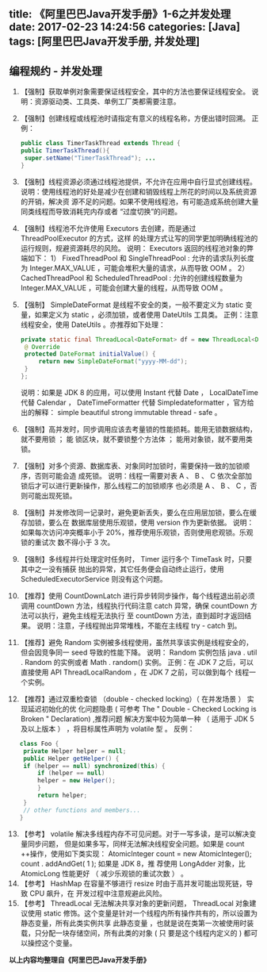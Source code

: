 title: 《阿里巴巴Java开发手册》1-6之并发处理
date: 2017-02-23 14:24:56
categories: [Java]
tags: [阿里巴巴Java开发手册, 并发处理]
---

## 编程规约 - 并发处理

1. 【强制】获取单例对象需要保证线程安全，其中的方法也要保证线程安全。
   说明：资源驱动类、工具类、单例工厂类都需要注意。

2. 【强制】创建线程或线程池时请指定有意义的线程名称，方便出错时回溯。
   正例：

   ``` java
   public class TimerTaskThread extends Thread {
   public TimerTaskThread(){
   	super.setName("TimerTaskThread"); ...
   }
   ```

3. 【强制】线程资源必须通过线程池提供，不允许在应用中自行显式创建线程。
   说明：使用线程池的好处是减少在创建和销毁线程上所花的时间以及系统资源的开销，解决资
   源不足的问题。如果不使用线程池，有可能造成系统创建大量同类线程而导致消耗完内存或者
   “过度切换”的问题。

4. 【强制】线程池不允许使用 Executors 去创建，而是通过 ThreadPoolExecutor 的方式，这样
   的处理方式让写的同学更加明确线程池的运行规则，规避资源耗尽的风险。
   说明： Executors 返回的线程池对象的弊端如下：
   1） FixedThreadPool 和 SingleThreadPool :
   允许的请求队列长度为 Integer.MAX_VALUE ，可能会堆积大量的请求，从而导致 OOM 。
   2） CachedThreadPool 和 ScheduledThreadPool :
   允许的创建线程数量为 Integer.MAX_VALUE ，可能会创建大量的线程，从而导致 OOM 。

5. 【强制】 SimpleDateFormat 是线程不安全的类，一般不要定义为 static 变量，如果定义为
   static ，必须加锁，或者使用 DateUtils 工具类。
   正例：注意线程安全，使用 DateUtils 。亦推荐如下处理：

   ``` java
   private static final ThreadLocal<DateFormat> df = new ThreadLocal<DateFormat>() {
   	@ Override
   	protected DateFormat initialValue() {
   		return new SimpleDateFormat("yyyy-MM-dd");
   	}
   };
   ```

   说明：如果是 JDK 8 的应用，可以使用 Instant 代替 Date ， LocalDateTime 代替 Calendar ，
   DateTimeFormatter 代替 Simpledateformatter ，官方给出的解释： simple beautiful strong
   immutable thread - safe 。

6. 【强制】高并发时，同步调用应该去考量锁的性能损耗。能用无锁数据结构，就不要用锁 ； 能
   锁区块，就不要锁整个方法体 ； 能用对象锁，就不要用类锁。

7. 【强制】对多个资源、数据库表、对象同时加锁时，需要保持一致的加锁顺序，否则可能会造
   成死锁。
   说明：线程一需要对表 A 、 B 、 C 依次全部加锁后才可以进行更新操作，那么线程二的加锁顺序
   也必须是 A 、 B 、 C ，否则可能出现死锁。

8. 【强制】并发修改同一记录时，避免更新丢失，要么在应用层加锁，要么在缓存加锁，要么在
   数据库层使用乐观锁，使用 version 作为更新依据。
   说明：如果每次访问冲突概率小于 20%，推荐使用乐观锁，否则使用悲观锁。乐观锁的重试次
   数不得小于 3 次。

9. 【强制】多线程并行处理定时任务时， Timer 运行多个 TimeTask 时，只要其中之一没有捕获
   抛出的异常，其它任务便会自动终止运行，使用 ScheduledExecutorService 则没有这个问题。

10. 【推荐】使用 CountDownLatch 进行异步转同步操作，每个线程退出前必须调用 countDown
   方法，线程执行代码注意 catch 异常，确保 countDown 方法可以执行，避免主线程无法执行
   至 countDown 方法，直到超时才返回结果。
   说明：注意，子线程抛出异常堆栈，不能在主线程 try - catch 到。

11. 【推荐】避免 Random 实例被多线程使用，虽然共享该实例是线程安全的，但会因竞争同一
   seed 导致的性能下降。
   说明： Random 实例包括 java . util . Random 的实例或者  Math . random() 实例。
   正例：在 JDK 7 之后，可以直接使用 API ThreadLocalRandom ，在  JDK 7 之前，可以做到每个
   线程一个实例。

12. 【推荐】通过双重检查锁 （double - checked locking）（ 在并发场景 ） 实现延迟初始化的优
   化问题隐患 ( 可参考  The " Double - Checked Locking is Broken "  Declaration) ,推荐问题
   解决方案中较为简单一种 （ 适用于 JDK 5 及以上版本 ） ，将目标属性声明为  volatile 型 。
   反例：

``` java
   class Foo {
   	private Helper helper = null;
   	public Helper getHelper() {
   	if (helper == null) synchronized(this) {
   		if (helper == null)
   		helper = new Helper();
   		}
   		return helper;
   	}
   	// other functions and members...
   }
```

13. 【参考】 volatile 解决多线程内存不可见问题。对于一写多读，是可以解决变量同步问题，
    但是如果多写，同样无法解决线程安全问题。如果是 count ++操作，使用如下类实现：
    AtomicInteger count =  new AtomicInteger(); count . addAndGet( 1 );  如果是 JDK 8，推
    荐使用 LongAdder 对象，比 AtomicLong 性能更好 （ 减少乐观锁的重试次数 ） 。
14. 【参考】  HashMap 在容量不够进行 resize 时由于高并发可能出现死链，导致 CPU 飙升，在
    开发过程中注意规避此风险。
15. 【参考】 ThreadLocal 无法解决共享对象的更新问题， ThreadLocal 对象建议使用 static
    修饰。这个变量是针对一个线程内所有操作共有的，所以设置为静态变量，所有此类实例共享
    此静态变量 ，也就是说在类第一次被使用时装载，只分配一块存储空间，所有此类的对象 ( 只
    要是这个线程内定义的 ) 都可以操控这个变量。

**以上内容均整理自《阿里巴巴Java开发手册》**